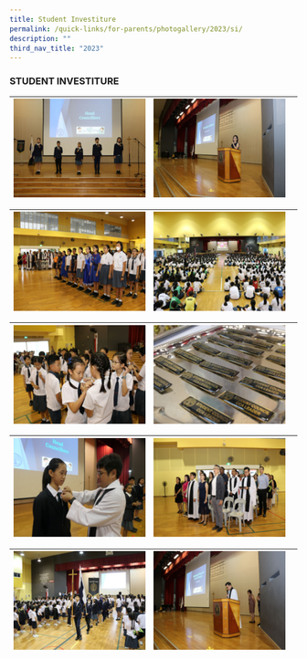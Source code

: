 ```yaml
---
title: Student Investiture
permalink: /quick-links/for-parents/photogallery/2023/si/
description: ""
third_nav_title: "2023"
---
```

### STUDENT INVESTITURE

| ![](/images/Student%20Investiture%202023/img_2852.JPG) | ![](/images/Student%20Investiture%202023/img_2807.JPG)|  |
| -------- | -------- | -------- |

| ![](/images/Student%20Investiture%202023/img_2799.JPG) | ![](/images/Student%20Investiture%202023/img_2818.JPG)|  |
| -------- | -------- | -------- |

| ![](/images/Student%20Investiture%202023/img_2839.JPG) | ![](/images/Student%20Investiture%202023/p1022852.JPG)|  |
| -------- | -------- | -------- |

|![](/images/Student%20Investiture%202023/p1023004.JPG) |![](/images/Student%20Investiture%202023/img_2801.JPG)|  |
| -------- | -------- | -------- |

|![](/images/Student%20Investiture%202023/img_2881.JPG) |![](/images/Student%20Investiture%202023/img_2805.JPG)|  |
| -------- | -------- | -------- |